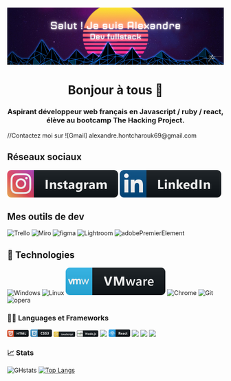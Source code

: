 ![Header](./up.png)

<h1 align="center">Bonjour à tous 👋</h1>
<h3 align="center">Aspirant développeur web français en Javascript / ruby / react, élève au bootcamp The Hacking Project.</h3>
//Contactez moi sur ![Gmail] alexandre.hontcharouk69@gmail.com

## Réseaux sociaux
![instagram](https://github.com/MikeCodesDotNET/ColoredBadges/raw/master/svg/social/instagram.svg)
![linkedin](https://github.com/MikeCodesDotNET/ColoredBadges/raw/master/svg/social/linkedin.svg)

## Mes outils de dev
![Trello](https://img.shields.io/badge/Trello-0052CC?style=for-the-badge&logo=trello&logoColor=white)
![Miro](https://img.shields.io/badge/Miro-F7C922?style=for-the-badge&logo=Miro&logoColor=050036)
![figma](https://img.shields.io/badge/Figma-F24E1E?style=for-the-badge&logo=figma&logoColor=white)
![Lightroom](https://img.shields.io/badge/Adobe%20Lightroom-31A8FF?style=for-the-badge&logo=Adobe%20Lightroom&logoColor=white)
![adobePremierElement](https://img.shields.io/badge/Adobe%20Premiere%20Pro-9999FF?style=for-the-badge&logo=Adobe%20Premiere%20Pro&logoColor=white)


## 🔧 Technologies 

![Windows](https://img.shields.io/badge/Windows-0078D6?style=for-the-badge&logo=windows&logoColor=white)
![Linux](https://img.shields.io/badge/Linux-FCC624?style=for-the-badge&logo=linux&logoColor=black)
![VSCode](https://github.com/MikeCodesDotNET/ColoredBadges/raw/master/svg/dev/tools/vmware.svg)
![Chrome](https://img.shields.io/badge/Google_chrome-4285F4?style=for-the-badge&logo=Google-chrome&logoColor=white)
![Git](https://img.shields.io/badge/Git-F05032?style=for-the-badge&logo=git&logoColor=white)
![opera](https://img.shields.io/badge/Opera-FF1B2D?style=for-the-badge&logo=Opera&logoColor=white)

### 👨‍💻 Languages et Frameworks
<p align="left">
<img width="50px" src="https://github.com/MikeCodesDotNET/ColoredBadges/raw/master/svg/dev/languages/html.svg" />
<img width="50px" src="https://github.com/MikeCodesDotNET/ColoredBadges/raw/master/svg/dev/languages/css3.svg" />
<img width="50px" src="https://github.com/MikeCodesDotNET/ColoredBadges/raw/master/svg/dev/languages/js.svg" />
<img width="50px" src="https://github.com/MikeCodesDotNET/ColoredBadges/raw/master/svg/dev/frameworks/nodejs.svg" />
<img width="50px" src="https://img.shields.io/badge/Express.js-000000?style=for-the-badge&logo=express&logoColor=white" />
<img width="50px" src="https://github.com/MikeCodesDotNET/ColoredBadges/raw/master/svg/dev/frameworks/react.svg" />
<img width="50px" src="https://cdn.jsdelivr.net/gh/devicons/devicon/icons/ruby/ruby-plain-wordmark.svg" />
<img width="50px" src="https://cdn.jsdelivr.net/gh/devicons/devicon/icons/rails/rails-plain-wordmark.svg" />
<img width="50px" src="https://cdn.jsdelivr.net/gh/devicons/devicon/icons/postgresql/postgresql-original-wordmark.svg" />
</p>

### 📈 Stats
![GHstats](https://github-readme-stats.vercel.app/api?username=widmaker666&show_icons=true&theme=radical) 
[![Top Langs](https://github-readme-stats.vercel.app/api/top-langs/?username=widmaker666&layout=compact&theme=radical)](https://github.com/widmaker666/github-readme-stats)
